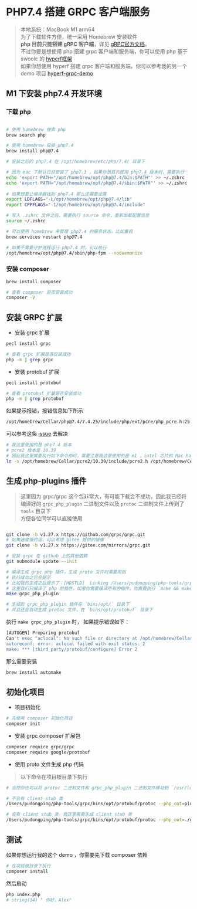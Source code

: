 # PHP7.4 搭建 GRPC 客户端服务

> 本地系统：MacBook M1 arm64  
> 为了下载软件方便，统一采用 Homebrew 安装软件  
> **php 目前只能搭建 gRPC 客户端**，详见 [gRPC官方文档](https://grpc.io/docs/languages/php/quickstart/)，  
> 不过你要是想使用 php 搭建 grpc 客户端和服务端，你可以使用 php 基于 swoole 的 [hyperf框架](https://hyperf.io/)  
> 如果你想使用 hyperf 搭建 grpc 客户端和服务端，你可以参考我的另一个 demo 项目 [hyperf-grpc-demo](https://github.com/pudongping/hyperf-grpc-demo)  

## M1 下安装 php7.4 开发环境

### 下载 php

```bash

# 使用 homebrew 搜索 php
brew search php

# 使用 homebrew 安装 php7.4
brew install php@7.4

# 安装之后的 php7.4 在 /opt/homebrew/etc/php/7.4/ 目录下

# 因为 mac 下默认已经安装了 php7.3 ，如果你想首先使用 php7.4 版本时，需要执行
echo 'export PATH="/opt/homebrew/opt/php@7.4/bin:$PATH"' >> ~/.zshrc
echo 'export PATH="/opt/homebrew/opt/php@7.4/sbin:$PATH"' >> ~/.zshrc
  
# 如果想要让编译器找到 php7.4 那么还需要设置
export LDFLAGS="-L/opt/homebrew/opt/php@7.4/lib"
export CPPFLAGS="-I/opt/homebrew/opt/php@7.4/include"

# 写入 .zshrc 文件之后，需要执行 source 命令，重新加载配置信息
source ~/.zshrc

# 可以使用 homebrew 来管理 php7.4 的服务状态，比如重启
brew services restart php@7.4

# 如果不需要守护进程运行 php7.4 时，可以执行
/opt/homebrew/opt/php@7.4/sbin/php-fpm --nodaemonize

```

### 安装 composer

```bash
brew install composer

# 查看 composer 是否安装成功
composer -V
```

## 安装 GRPC 扩展

- 安装 grpc 扩展

```bash
pecl install grpc

# 查看 grpc 扩展是否安装成功
php -m | grep grpc

```

- 安装 protobuf 扩展

```bash
pecl install protobuf

# 查看 protobuf 扩展是否安装成功
php -m | grep protobuf
```

如果提示报错，报错信息如下所示

```bash
/opt/homebrew/Cellar/php@7.4/7.4.25/include/php/ext/pcre/php_pcre.h:25:10: fatal error: 'pcre2.h' file not found
```

可以参考这条 [issue](https://github.com/swoole/swoole-src/issues/3926) 去解决

```bash
# 我这里使用的是 php7.4 版本
# pcre2 版本是 10.39
# 因此我这里需要执行如下命令即可，需要注意我这里使用的是 m1 ，intel 芯片的 Mac homebrew 安装 php 的路径和 m1 芯片的路径不一致，需要按照你自己的实际路径去建立软连接
ln -s /opt/homebrew/Cellar/pcre2/10.39/include/pcre2.h /opt/homebrew/Cellar/php@7.4/7.4.25/include/php/ext/pcre/pcre2.h
```

## 生成 php-plugins 插件

> 这里因为 grpc/grpc 这个包非常大，有可能下载会不成功，因此我已经将编译好的 `grpc_php_plugin` 二进制文件以及 `protoc` 二进制文件上传到了 `tools` 目录下  
> 方便各位同学可以直接使用

```bash

git clone -b v1.27.x https://github.com/grpc/grpc.git
# 如果速度慢的话，可以考虑 gitee 提供的镜像
git clone -b v1.27.x https://gitee.com/mirrors/grpc.git

# 安装 grpc 在 github 上的其他依赖
git submodule update --init

# 编译生成 grpc php 插件，生成 proto 文件时需要用到
# 执行成功之后会提示
# 比如我的生成之后提示了：[HOSTLD]  Linking /Users/pudongping/php-tools/grpc/bins/opt/grpc_php_plugin
# 这里我们只编译了 php 的插件，如果你需要编译所有的插件，你需要执行 `make && make install`
make grpc_php_plugin

# 生成的 grpc_php_plugin 插件在 `bins/opt/` 目录下
# 并且还会自动生成 protoc 文件，在 `bins/opt/protobuf` 目录下
```

执行 `make grpc_php_plugin` 时， 如果提示错误如下：

```bash
[AUTOGEN] Preparing protobuf
Can't exec "aclocal": No such file or directory at /opt/homebrew/Cellar/autoconf/2.71/share/autoconf/Autom4te/FileUtils.pm line 274.
autoreconf: error: aclocal failed with exit status: 2
make: *** [third_party/protobuf/configure] Error 2
```

那么需要安装

```bash
brew install automake
```

## 初始化项目

- 项目初始化

```bash
# 先使用 composer 初始化项目
composer init
```

- 安装 grpc composer 扩展包

```bash
composer require grpc/grpc
composer require google/protobuf
```

- 使用 proto 文件生成 php 代码

> 以下命令在项目根目录下执行

```bash
# 当然你也可以将 protoc 二进制文件和 grpc_php_plugin 二进制文件移动到 `/usr/local/bin` 目录下，这样就不需要像我这样写绝对路径了

# 不会有 client stub 类
/Users/pudongping/php-tools/grpc/bins/opt/protobuf/protoc --php_out=plugins=grpc:./grpc ./proto/meet.proto

# 会有 client stub 类，我这里需要生成 client stub 类
/Users/pudongping/php-tools/grpc/bins/opt/protobuf/protoc --php_out=./grpc --grpc_out=./grpc --plugin=protoc-gen-grpc=/Users/pudongping/php-tools/grpc/bins/opt/grpc_php_plugin ./proto/meet.proto
```

## 测试

如果你想运行我的这个 demo ，你需要先下载 composer 依赖

```bash
# 在项目根目录下执行
composer install
```

然后启动

```bash
php index.php
# string(14) " 你好，Alex"
```